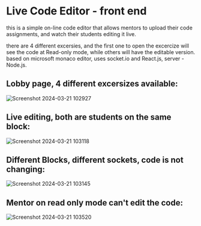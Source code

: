 # Live Code Editor - front end
this is a simple on-line code editor that allows mentors to upload their code assignments, and watch their students editing it live.

there are 4 different excersies, and the first one to open the excercize will see the code at Read-only mode,
while others will have the editable version.
based on microsoft monaco editor, uses socket.io and React.js, server - Node.js.

## Lobby page, 4 different excersizes available:
![Screenshot 2024-03-21 102927](https://github.com/avieha/codEdit_front/assets/73400995/bbf82a9b-8e6f-43b6-83a3-a4ed4e056848)

## Live editing, both are students on the same block:
![Screenshot 2024-03-21 103118](https://github.com/avieha/codEdit_front/assets/73400995/51c5546f-ff51-44f9-9812-e180b221f6c8)

## Different Blocks, different sockets, code is not changing:
![Screenshot 2024-03-21 103145](https://github.com/avieha/codEdit_front/assets/73400995/7221558d-6bd9-48aa-a30b-69447ea0ab51)

## Mentor on read only mode can't edit the code:
![Screenshot 2024-03-21 103520](https://github.com/avieha/codEdit_front/assets/73400995/7d6f9585-01a8-48ee-a66c-330fe031a1cf)
